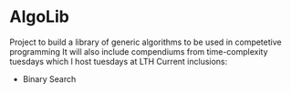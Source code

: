 # AlgoLib

Project to build a library of generic algorithms to be used in competetive programming
It will also include compendiums from time-complexity tuesdays which I host tuesdays at LTH
Current inclusions:
- Binary Search
